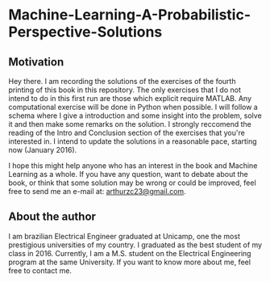 # Machine-Learning-A-Probabilistic-Perspective-Solutions

## Motivation

Hey there. I am recording the solutions of the exercises of the fourth printing of this book in this repository. The only exercises that I do not intend to do in this first run are those which explicit require MATLAB. Any computational exercise will be done in Python when possible. I will follow a schema where I give a introduction and some insight into the problem, solve it and then make some remarks on the solution. I strongly reccomend the reading of the Intro and Conclusion section of the exercises that you're interested in. I intend to update the solutions in a reasonable pace, starting now (January 2016). 

I hope this might help anyone who has an interest in the book and Machine Learning as a whole. If you have any question, want to debate about the book, or think that some solution may be wrong or could be improved, feel free to send me an e-mail at: arthurzc23@gmail.com.

## About the author

I am brazilian Electrical Engineer graduated at Unicamp, one the most prestigious universities of my country.
I graduated as the best student of my class in 2016. Currently, I am a M.S. student on the Electrical Engineering program at the same University. If you want to know more about me, feel free to contact me. 




